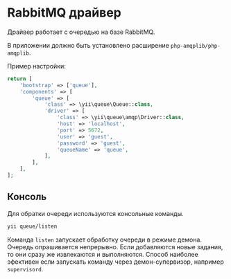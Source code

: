 RabbitMQ драйвер
================

Драйвер работает с очередью на базе RabbitMQ.

В приложении должно быть установлено расширение `php-amqplib/php-amqplib`.

Пример настройки:

```php
return [
    'bootstrap' => ['queue'],
    'components' => [
        'queue' => [
            'class' => \yii\queue\Queue::class,
            'driver' => [
                'class' => \yii\queue\amqp\Driver::class,
                'host' => 'localhost',
                'port' => 5672,
                'user' => 'guest',
                'password' => 'guest',
                'queueName' => 'queue',
            ],
        ],
    ],
];
```

Консоль
-------

Для обратки очереди используются консольные команды.

```bash
yii queue/listen
```

Команда `listen` запускает обработку очереди в режиме демона. Очередь опрашивается непрерывно.
Если добавляются новые задания, то они сразу же извлекаются и выполняются. Способ наиболее эфективен
если запускать команду через демон-супервизор, например `supervisord`.

